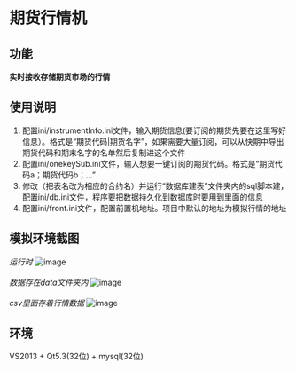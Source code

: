 # 期货行情机
## 功能

**实时接收存储期货市场的行情**

## 使用说明
1. 配置ini/instrumentInfo.ini文件，输入期货信息(要订阅的期货先要在这里写好信息）。格式是“期货代码|期货名字”，如果需要大量订阅，可以从快期中导出期货代码和期末名字的名单然后复制进这个文件
2. 配置ini/onekeySub.ini文件，输入想要一键订阅的期货代码。格式是“期货代码a；期货代码b；...”
3. 修改（把表名改为相应的合约名）并运行“数据库建表”文件夹内的sql脚本建，配置ini/db.ini文件，程序要把数据持久化到数据库时要用到里面的信息
4. 配置ini/front.ini文件，配置前置机地址。项目中默认的地址为模拟行情的地址

## 模拟环境截图
*运行时*
![image](https://raw.githubusercontent.com/zhuzhenpeng/CTP-MarketDataMachine/master/images/running.jpg)
<br>
<br>
*数据存在data文件夹内*
![image](https://raw.githubusercontent.com/zhuzhenpeng/CTP-MarketDataMachine/master/images/csv_example1.jpg)
<br>
<br>
*csv里面存着行情数据*
![image](https://raw.githubusercontent.com/zhuzhenpeng/CTP-MarketDataMachine/master/images/csv_example2.jpg)

## 环境
VS2013 + Qt5.3(32位) + mysql(32位)